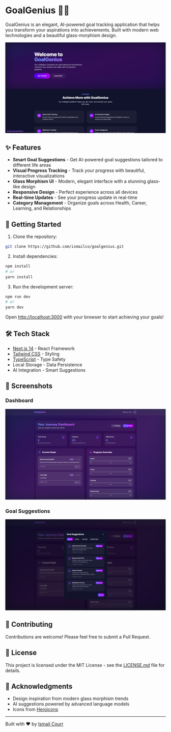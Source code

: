 # GoalGenius 🎯✨

GoalGenius is an elegant, AI-powered goal tracking application that helps you transform your aspirations into achievements. Built with modern web technologies and a beautiful glass-morphism design.

![GoalGenius Screenshot](public/Screenshot.png)

## ✨ Features

- **Smart Goal Suggestions** - Get AI-powered goal suggestions tailored to different life areas
- **Visual Progress Tracking** - Track your progress with beautiful, interactive visualizations
- **Glass Morphism UI** - Modern, elegant interface with a stunning glass-like design
- **Responsive Design** - Perfect experience across all devices
- **Real-time Updates** - See your progress update in real-time
- **Category Management** - Organize goals across Health, Career, Learning, and Relationships

## 🚀 Getting Started

1. Clone the repository:
```bash
git clone https://github.com/ismailco/goalgenius.git
```

2. Install dependencies:
```bash
npm install
# or
yarn install
```

3. Run the development server:
```bash
npm run dev
# or
yarn dev
```

Open [http://localhost:3000](http://localhost:3000) with your browser to start achieving your goals!

## 🛠 Tech Stack

- [Next.js 14](https://nextjs.org/) - React Framework
- [Tailwind CSS](https://tailwindcss.com) - Styling
- [TypeScript](https://www.typescriptlang.org/) - Type Safety
- Local Storage - Data Persistence
- AI Integration - Smart Suggestions

## 📱 Screenshots

### Dashboard
![Dashboard](public/dashboard.png)

### Goal Suggestions
![Suggestions](public/suggestions.png)

## 🤝 Contributing

Contributions are welcome! Please feel free to submit a Pull Request.

## 📄 License

This project is licensed under the MIT License - see the [LICENSE.md](LICENSE.md) file for details.

## 🙏 Acknowledgments

- Design inspiration from modern glass morphism trends
- AI suggestions powered by advanced language models
- Icons from [Heroicons](https://heroicons.com/)

---

Built with ❤️ by [Ismail Courr](https://github.com/ismailco)
